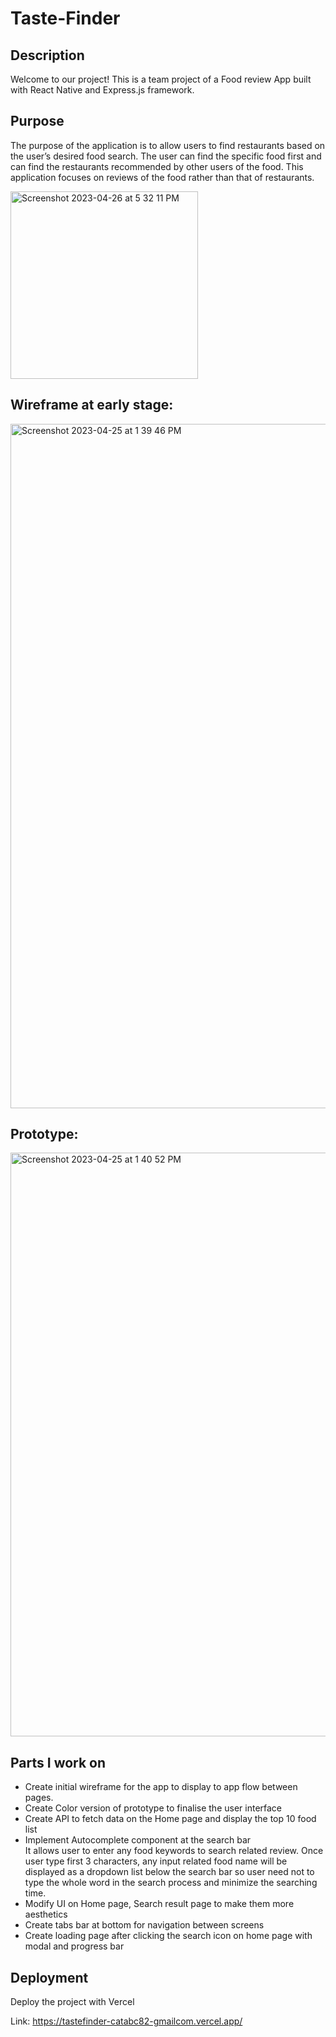 # Taste-Finder

## Description

Welcome to our project! This is a team project of a Food review App built with React Native and Express.js framework.


## Purpose

The purpose of the application is to allow users to find restaurants based on the user’s desired food search. The user can find the specific food first and can find the restaurants recommended by other users of the food.
This application focuses on reviews of the food rather than that of restaurants.

<img width="300" alt="Screenshot 2023-04-26 at 5 32 11 PM" src="https://user-images.githubusercontent.com/101900083/234707782-2408ce38-f5cf-4980-974d-45095638c621.png">

## Wireframe at early stage:

<img width="1095" alt="Screenshot 2023-04-25 at 1 39 46 PM" src="https://user-images.githubusercontent.com/101900083/234358115-50e727b6-6a8d-437e-b7a7-9e1809685a69.png">

## Prototype:
<img width="934" alt="Screenshot 2023-04-25 at 1 40 52 PM" src="https://user-images.githubusercontent.com/101900083/234358328-d4b6c9c1-5328-457e-9420-20b2730444f9.png">

## Parts I work on
- Create initial wireframe for the app to display to app flow between pages.
- Create Color version of prototype to finalise the user interface
- Create API to fetch data on the Home page and display the top 10 food list
- Implement Autocomplete component at the search bar <br />
It allows user to enter any food keywords to search related review. Once user type first 3 characters, any input related food name will be displayed as a dropdown list below the search bar so user need not to type the whole word in the search process and minimize the searching time.
- Modify UI on Home page, Search result page to make them more aesthetics
- Create tabs bar at bottom for navigation between screens
- Create loading page after clicking the search icon on home page with modal and progress bar




## Deployment
Deploy the project with Vercel

Link:  https://tastefinder-catabc82-gmailcom.vercel.app/
